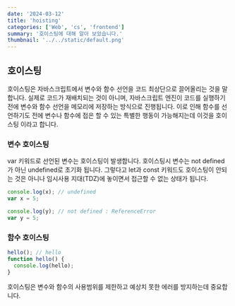```yaml
---
date: '2024-03-12'
title: 'hoisting'
categories: ['Web', 'cs', 'frontend']
summary: '호이스팅에 대해 알아 보았습니다.'
thumbnail: '../../static/default.png'
---
```


## 호이스팅

호이스팅은 자바스크립트에서 변수와 함수 선언을 코드 최상단으로 끌어올리는 것을 말합니다. 실제로 코드가 재배치되는 것이 아니며, 자바스크립트 엔진이 코드를 실행하기 전에 변수와 함수 선언을 메모리에 저장하는 방식으로 진행됩니다. 이로 인해 함수를 선언하기도 전에 변수나 함수에 접은 할 수 있는 특별한 행동이 가능해지는데 이것을 호이스팅 이라고 합니다.

### 변수 호이스팅

var 키워드로 선언된 변수는 호이스팅이 발생합니다. 호이스팅시 변수는 not defined가 아닌 undefined로 초기화 됩니다.
그렇다고 let과 const 키워드도 호이스팅이 안되는 것은 아니나 임시사용 지대(TDZ)에 놓이면서 접근할 수 없는 상태가 됩니다.

```javascript
console.log(x); // undefined
var x = 5;

console.log(y); // not defined : ReferenceError
var y = 5;
```

### 함수 호이스팅

```javascript
hello(); // hello
function hello() {
  console.log(hello);
}
```
호이스팅은 변수와 함수의 사용범위를 제한하고 예상치 못한 에러를 방지하는데 중요합니다.